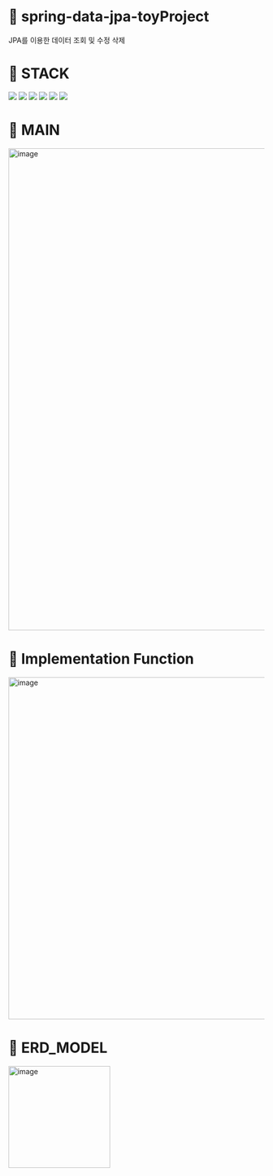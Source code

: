 # 🌼 spring-data-jpa-toyProject
JPA를 이용한 데이터 조회 및 수정 삭제

# 🌻 STACK
<img src="https://img.shields.io/badge/HTML-E34F26?style=flat-square&logo=HTML5&logoColor=white"/> <img src="https://img.shields.io/badge/CSS-8CA1AF?style=flat-square&logo=CSS&logoColor=white"/> <img src="https://img.shields.io/badge/JAVASCRIPT-FFCD00?style=flat-square&logo=JAVASCRIPT&logoColor=white"/>
<img src="https://img.shields.io/badge/SPRING-00BCB4?style=flat-square&logo=SPRING&logoColor=white"/> <img src="https://img.shields.io/badge/JAVA-E34F26?style=flat-square&logo=JAVA&logoColor=white"/> <img src="https://img.shields.io/badge/JPA-EA4AAA?style=flat-square&logo=JPA&logoColor=white"/>

# 🌻 MAIN
<img width="947" alt="image" src="https://github.com/yujunglove/spring-data-jpa-toyProject/assets/120998460/c06a85cd-138b-4fd0-af0d-fc7c70343d0d">

# 🌻 Implementation Function
<img width="672" alt="image" src="https://github.com/yujunglove/spring-data-jpa-toyProject/assets/120998460/1d75d9f3-7ce1-4ff2-a799-7d55eb508526">


# 🌻 ERD_MODEL
<img width="200" alt="image" src="https://github.com/yujunglove/spring-data-jpa-toyProject/assets/120998460/77bae48b-db7a-4d56-bc10-aaae5469a2af">

